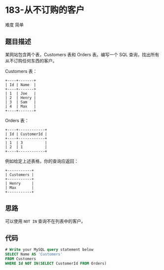 # 183-从不订购的客户

难度 简单



## 题目描述

某网站包含两个表，Customers 表和 Orders 表。编写一个 SQL 查询，找出所有从不订购任何东西的客户。

Customers 表：
```
+----+-------+
| Id | Name  |
+----+-------+
| 1  | Joe   |
| 2  | Henry |
| 3  | Sam   |
| 4  | Max   |
+----+-------+
```
Orders 表：
```
+----+------------+
| Id | CustomerId |
+----+------------+
| 1  | 3          |
| 2  | 1          |
+----+------------+
```
例如给定上述表格，你的查询应返回：
```
+-----------+
| Customers |
+-----------+
| Henry     |
| Max       |
+-----------+
```


## 思路

可以使用 `NOT IN` 查询不在列表中的客户。



## 代码

```sql
# Write your MySQL query statement below
SELECT Name AS 'Customers'
FROM Customers
WHERE Id NOT IN(SELECT CustomerId FROM Orders)
```


